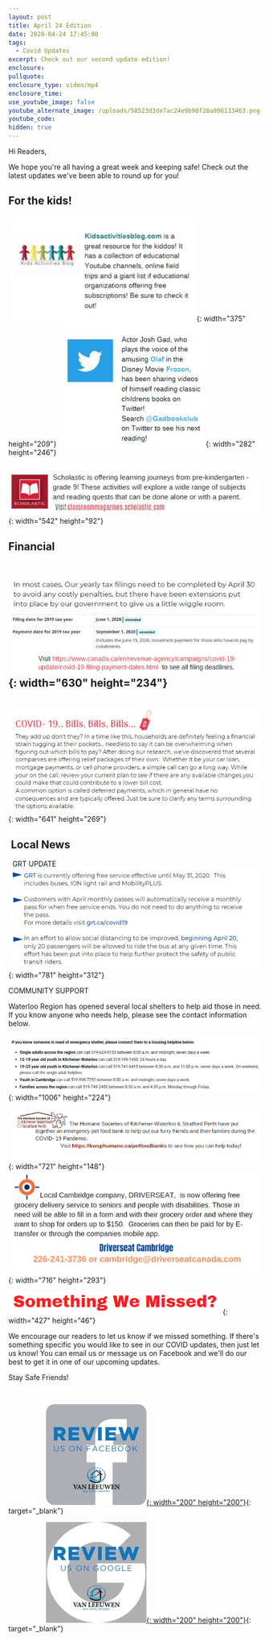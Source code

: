 ```yaml
---
layout: post
title: April 24 Edition
date: 2020-04-24 17:45:00
tags:
  - Covid Updates
excerpt: Check out our second update edition!
enclosure:
pullquote:
enclosure_type: video/mp4
enclosure_time:
use_youtube_image: false
youtube_alternate_image: /uploads/58523d3de7ac24e9b98f28a906133463.png
youtube_code:
hidden: true
---
```


Hi Readers,&nbsp;

We hope you're all having a great week and keeping safe\! Check out the latest updates we've been able to round up for you\!&nbsp;

## For the kids\!&nbsp;

![](/uploads/kab.PNG){: width="375" height="209"}&nbsp; &nbsp;&nbsp;![](/uploads/twitter.JPG){: width="282" height="246"}

&nbsp; &nbsp;![](/uploads/scholastic.JPG){: width="542" height="92"}

## Financial

## &nbsp; &nbsp;![](/uploads/taxes.PNG){: width="630" height="234"}

&nbsp;![](/uploads/bills-png.PNG){: width="641" height="269"}

## &nbsp;Local News &nbsp;

&nbsp; GRT UPDATE![](/uploads/grt.PNG){: width="781" height="312"}

COMMUNITY SUPPORT&nbsp;

Waterloo Region has opened several local shelters to help aid those in need. If you know anyone who needs help, please see the contact information below.&nbsp;

![](/uploads/shelter.PNG){: width="1006" height="224"}

![](/uploads/hs.PNG){: width="721" height="148"}![](/uploads/driverseat.PNG){: width="716" height="293"}

![](/uploads/missed.PNG){: width="427" height="46"}

We encourage our readers to let us know if we missed something. If there's something specific you would like to see in our COVID updates, then just let us know\! You can email us or message us on Facebook and we'll do our best to get it in one of our upcoming updates.&nbsp;

Stay Safe Friends\!&nbsp;

&nbsp;

&nbsp; &nbsp; &nbsp; &nbsp; &nbsp; &nbsp; &nbsp; &nbsp; &nbsp; &nbsp;[![](/uploads/fb-review-1.jpg){: width="200" height="200"}](https://www.facebook.com/pg/jerryvanleeuwenkw/reviews/){: target="_blank"}&nbsp; &nbsp; &nbsp; &nbsp;

&nbsp; &nbsp; &nbsp; &nbsp; &nbsp; &nbsp; &nbsp; &nbsp; &nbsp; &nbsp;[![](/uploads/g-review-1.jpg){: width="200" height="200"}](https://www.google.com/search?q=van+leeuwen+real+estate+google+review&amp;oq=van+leeuwen+real+estate+google+review&amp;aqs=chrome..69i57j33.6519j0j7&amp;sourceid=chrome&amp;ie=UTF-8#lrd=0x882b8840d04595cd:0x7cb7a6596c339e6a,1){: target="_blank"}